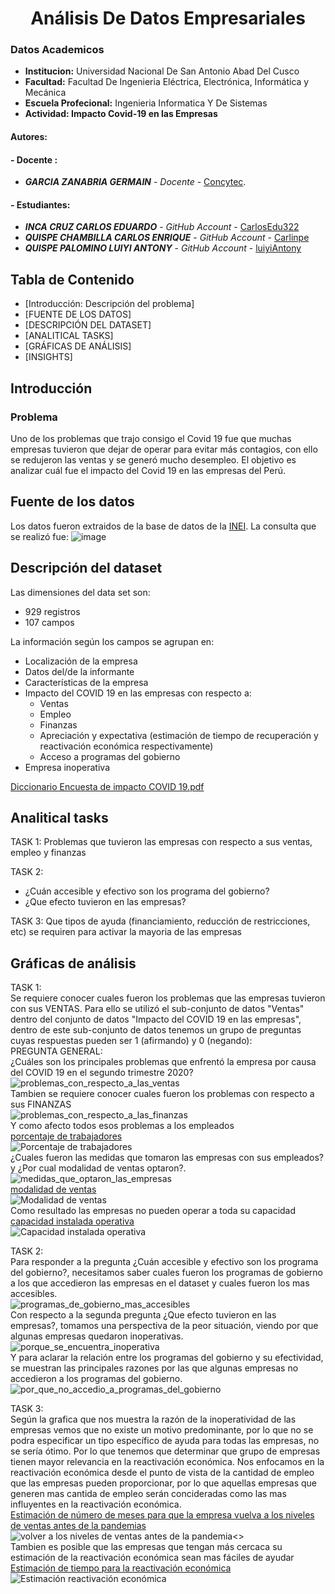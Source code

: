 # **<center>Análisis De Datos Empresariales </center>**

### Datos Academicos
  - **Institucion:** Universidad Nacional De San Antonio Abad Del Cusco
  - **Facultad:** Facultad De Ingenieria Eléctrica, Electrónica, Informática y Mecánica
  - **Escuela Profecional:** Ingenieria Informatica Y De Sistemas
  - **Actividad: Impacto Covid-19 en las Empresas**


  #### Autores:
  #### - Docente :
  - **_GARCIA ZANABRIA GERMAIN_** - _Docente_ - [Concytec](https://ctivitae.concytec.gob.pe/appDirectorioCTI/VerDatosInvestigador.do?id_investigador=34979).
  #### - Estudiantes:
  - **_INCA CRUZ CARLOS EDUARDO_** - _GitHub Account_ - [CarlosEdu322](https://github.com/CarlosEdu322)
  - **_QUISPE CHAMBILLA CARLOS ENRIQUE_** - _GitHub Account_ - [Carlinpe](https://github.com/Carlinpe)
  - **_QUISPE PALOMINO LUIYI ANTONY_** - _GitHub Account_ - [luiyiAntony](https://github.com/luiyiAntony)


## Tabla de Contenido
- [Introducción: Descripción del problema]
- [FUENTE DE LOS DATOS]
- [DESCRIPCIÓN DEL DATASET]
- [ANALITICAL TASKS]
- [GRÁFICAS DE ANÁLISIS]
- [INSIGHTS]

## Introducción
### Problema
Uno de los problemas que trajo consigo el Covid 19 fue que muchas empresas tuvieron que dejar de operar para evitar más contagios, con ello se redujeron las ventas y se generó mucho desempleo.
El objetivo es analizar cuál fue el impacto del Covid 19 en las empresas del Perú.

## Fuente de los datos
Los datos fueron extraidos de la base de datos de la [INEI](http://iinei.inei.gob.pe/microdatos/). La consulta que se realizó fue:
![image](https://user-images.githubusercontent.com/111087121/186062413-a5b363cd-871c-4544-bb1b-f7bb5e9a7d38.png)

## Descripción del dataset
Las dimensiones del data set son:
- 929 registros
- 107 campos

La información según los campos se agrupan en:
- Localización de la empresa
- Datos del/de la informante
- Características de la empresa
- Impacto del COVID 19 en las empresas con respecto a:
  - Ventas
  - Empleo
  - Finanzas
  - Apreciación y expectativa (estimación de tiempo de recuperación y reactivación económica respectivamente)
  - Acceso a programas del gobierno
- Empresa inoperativa

[Diccionario Encuesta de impacto COVID 19.pdf](https://github.com/Carlinpe/Impacto_Covid19_Empresas/files/9399170/Diccionario.Encuesta.de.impacto.COVID.19.pdf)

## Analitical tasks
TASK 1:
Problemas que tuvieron las empresas con respecto a sus ventas, empleo y finanzas

TASK 2:
- ¿Cuán accesible y efectivo son los programa del gobierno? 
- ¿Que efecto tuvieron en las empresas?

TASK 3:
Que tipos de ayuda (financiamiento, reducción de restricciones, etc) se requiren para activar la mayoria de las empresas

## Gráficas de análisis
TASK 1:
<br>
Se requiere conocer cuales fueron los problemas que las empresas tuvieron con sus VENTAS.
Para ello se utilizó el sub-conjunto de datos "Ventas" dentro del conjunto de datos "Impacto del COVID 19 en las empresas", dentro de este sub-conjunto de datos tenemos un grupo de preguntas cuyas respuestas pueden ser 1 (afirmando) y 0 (negando):
<br>
PREGUNTA GENERAL: 
<br>
¿Cuáles son los principales problemas que enfrentó la empresa por causa del COVID 19 en el segundo trimestre 2020?
<br>
![problemas_con_respecto_a_las_ventas](https://user-images.githubusercontent.com/111087121/186069658-a0d3ffef-c208-47cb-83c6-9f99ee0fe274.jpeg)
<br>
Tambien se requiere conocer cuales fueron los problemas con respecto a sus FINANZAS
<br>
![problemas_con_respecto_a_las_finanzas](https://user-images.githubusercontent.com/111087121/186069747-58ad777c-d595-4ea5-a9c8-6702ac90377f.jpeg)
<br>
Y como afecto todos esos problemas a los empleados
<br>
[porcentaje de trabajadores](https://public.tableau.com/app/profile/luiyi.antony3599/viz/ImpactodelCovid19enlasempresasperuanas/Porcentajedetrabajadores)
<br>
![Porcentaje de trabajadores](https://user-images.githubusercontent.com/111087121/186076427-f7a70ea3-6090-416d-8069-7f493c29da9e.png)
<br>
¿Cuales fueron las medidas que tomaron las empresas con sus empleados? y ¿Por cual modalidad de ventas optaron?.
<br>
![medidas_que_optaron_las_empresas](https://user-images.githubusercontent.com/111087121/186069687-8343874b-96f5-4b14-b2f4-2daf54c60610.jpeg)
<br>
[modalidad de ventas](https://public.tableau.com/app/profile/luiyi.antony3599/viz/ImpactodelCovid19enlasempresasperuanas/Modalidaddeventas)
<br>
![Modalidad de ventas](https://user-images.githubusercontent.com/111087121/186076571-aca3b41d-c494-4a1b-8334-81f59dfdb56d.png)
<br>
Como resultado las empresas no pueden operar a toda su capacidad
<br>
[capacidad instalada operativa](https://public.tableau.com/app/profile/luiyi.antony3599/viz/ImpactodelCovid19enlasempresasperuanas/Capacidadinstaladaoperativa)
<br>
![Capacidad instalada operativa](https://user-images.githubusercontent.com/111087121/186076656-142ed84f-8475-4a1d-82e3-e09f13d9de30.png)

TASK 2:
<br>
Para responder a la pregunta ¿Cuán accesible y efectivo son los programa del gobierno?, necesitamos saber cuales fueron los programas de gobierno a los que accedieron las empresas en el dataset y cuales fueron los mas accesibles.
<br>
![programas_de_gobierno_mas_accesibles](https://user-images.githubusercontent.com/111087121/186069875-ad1b3dce-fcde-4e18-a4cf-e281b6a8935e.jpeg)
<br>
Con respecto a la segunda pregunta ¿Que efecto tuvieron en las empresas?, tomamos una perspectiva de la peor situación, viendo por que algunas empresas quedaron inoperativas.
<br>
![porque_se_encuentra_inoperativa](https://user-images.githubusercontent.com/111087121/186069924-74ce1866-bbfd-4171-accb-f20bbe98c7fd.jpeg)
<br>
Y para aclarar la relación entre los programas del gobierno y su efectividad, se muestran las principales razones por las que algunas empresas no accedieron a los programas del gobierno.
<br>
![por_que_no_accedio_a_programas_del_gobierno](https://user-images.githubusercontent.com/111087121/186069903-030aa04d-6990-475c-8435-e589d52f524a.jpeg)
<br>

TASK 3:
<br>
Según la grafica que nos muestra la razón de la inoperatividad de las empresas vemos que no existe un motivo predominante, por lo que no se podra especificar un tipo específico de ayuda para todas las empresas, no se sería ótimo. Por lo que tenemos que determinar que grupo de empresas tienen mayor relevancia en la reactivación económica. Nos enfocamos en la reactivación económica desde el punto de vista de la cantidad de empleo que las empresas pueden proporcionar, por lo que aquellas empresas que generen mas cantida de empleo serán concideradas como las mas influyentes en la reactivación económica.
<br>
[Estimación de número de meses para que la empresa vuelva a los niveles de ventas antes de la pandemias](https://public.tableau.com/app/profile/luiyi.antony3599/viz/ImpactodelCovid19enlasempresasperuanas/volveralosnivelesdeventasantesdelapandemia)
<br>
![volver a los niveles de ventas antes de la pandemia](https://user-images.githubusercontent.com/111087121/186082201-b9069914-c2f6-40a0-9965-caf82862ce7a.png)<>
<br>
Tambien es posible que las empresas que tengan más cercaca su estimación de la reactivación económica sean mas fáciles de ayudar 
<br>
[Estimación de tiempo para la reactivación económica](https://public.tableau.com/app/profile/luiyi.antony3599/viz/ImpactodelCovid19enlasempresasperuanas/Estimaciónreactivacióneconómica)
<br>
![Estimación reactivación económica](https://user-images.githubusercontent.com/111087121/186082333-ac6fbd4e-f17c-4312-bea1-ecc6130f62c3.png)
<br>


